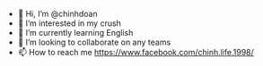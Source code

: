 - 👋 Hi, I’m @chinhdoan
- 👀 I’m interested in my crush
- 🌱 I’m currently learning English
- 💞️ I’m looking to collaborate on any teams
- 📫 How to reach me https://www.facebook.com/chinh.life.1998/

<!---
chinhdoan/chinhdoan is a ✨ special ✨ repository because its `README.md` (this file) appears on your GitHub profile.
You can click the Preview link to take a look at your changes.
--->
